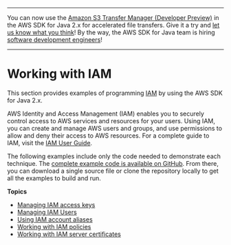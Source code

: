 --------

You can now use the [Amazon S3 Transfer Manager \(Developer Preview\)](https://bit.ly/2WQebiP) in the AWS SDK for Java 2\.x for accelerated file transfers\. Give it a try and [let us know what you think](https://bit.ly/3zT1YYM)\! By the way, the AWS SDK for Java team is hiring [software development engineers](https://github.com/aws/aws-sdk-java-v2/issues/3156)\!

--------

# Working with IAM<a name="examples-iam"></a>

This section provides examples of programming [IAM](http://aws.amazon.com/iam/) by using the AWS SDK for Java 2\.x\.

 AWS Identity and Access Management \(IAM\) enables you to securely control access to AWS services and resources for your users\. Using IAM, you can create and manage AWS users and groups, and use permissions to allow and deny their access to AWS resources\. For a complete guide to IAM, visit the [IAM User Guide](http://docs.aws.amazon.com/IAM/latest/UserGuide/)\.

The following examples include only the code needed to demonstrate each technique\. The [complete example code is available on GitHub](https://github.com/awsdocs/aws-doc-sdk-examples/tree/master/javav2)\. From there, you can download a single source file or clone the repository locally to get all the examples to build and run\.

**Topics**
+ [Managing IAM access keys](examples-iam-access-keys.md)
+ [Managing IAM Users](examples-iam-users.md)
+ [Using IAM account aliases](examples-iam-account-aliases.md)
+ [Working with IAM policies](examples-iam-policies.md)
+ [Working with IAM server certificates](examples-iam-server-certificates.md)